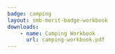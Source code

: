 ```yaml
---
badge: camping
layout: smb-merit-badge-workbook
downloads:
    - name: Camping Workbook
      url: camping-workbook.pdf
---
```

